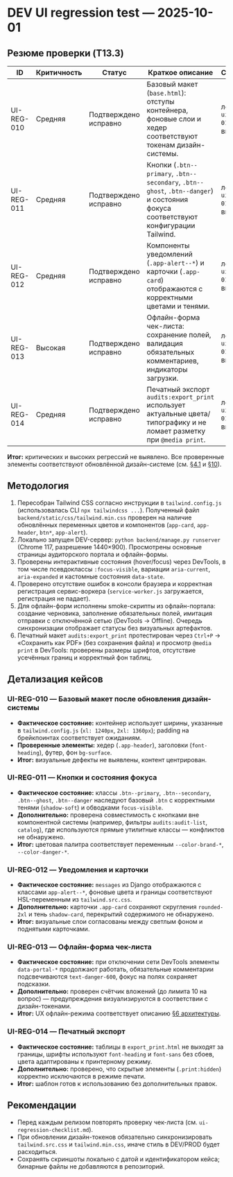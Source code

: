 # DEV UI regression test — 2025-10-01

## Резюме проверки (T13.3)

| ID | Критичность | Статус | Краткое описание | Скриншоты | Страницы |
| --- | --- | --- | --- | --- | --- |
| UI-REG-010 | Средняя | Подтверждено исправно | Базовый макет (`base.html`): отступы контейнера, фоновые слои и хедер соответствуют токенам дизайн-системы. | локально: `ui-reg-010.png` (не выгружен) | `accounts:dashboard`, `audits:audit-list`, `catalog:building-list`, `catalog:elevator-list` |
| UI-REG-011 | Средняя | Подтверждено исправно | Кнопки (`.btn--primary`, `.btn--secondary`, `.btn--ghost`, `.btn--danger`) и состояния фокуса соответствуют конфигурации Tailwind. | локально: `ui-reg-011.png` (не выгружен) | `accounts:login`, `audits:audit-list`, модальные окна офлайн-портала |
| UI-REG-012 | Средняя | Подтверждено исправно | Компоненты уведомлений (`.app-alert--*`) и карточки (`.app-card`) отображаются с корректными цветами и тенями. | локально: `ui-reg-012.png` (не выгружен) | Flash-сообщения Django, панель синхронизации офлайн-портала |
| UI-REG-013 | Высокая | Подтверждено исправно | Офлайн-форма чек-листа: сохранение полей, валидация обязательных комментариев, индикаторы загрузки. | локально: `ui-reg-013.png` (не выгружен) | `audits:offline_object_info`, `audits:offline_checklist` |
| UI-REG-014 | Средняя | Подтверждено исправно | Печатный экспорт `audits:export_print` использует актуальные цвета/типографику и не ломает разметку при `@media print`. | локально: `ui-reg-014.png` (не выгружен) | `audits:export_print` |

**Итог:** критических и высоких регрессий не выявлено. Все проверенные элементы соответствуют обновлённой дизайн-системе (см. [§4.1](../architecture.md#41-%D0%BF%D0%BE%D0%BB%D1%8C%D0%B7%D0%BE%D0%B2%D0%B0%D1%82%D0%B5%D0%BB%D1%8C%D1%81%D0%BA%D0%B8%D0%B9-%D1%81%D0%BB%D0%BE%D0%B9) и [§10](../architecture.md#10-%D1%82%D0%B5%D1%81%D1%82%D0%B8%D1%80%D0%BE%D0%B2%D0%B0%D0%BD%D0%B8%D0%B5-%D0%B8-%D0%BA%D0%BE%D0%BD%D1%82%D1%80%D0%BE%D0%BB%D1%8C-%D0%BA%D0%B0%D1%87%D0%B5%D1%81%D1%82%D0%B2%D0%B0)).

## Методология

1. Пересобран Tailwind CSS согласно инструкции в `tailwind.config.js` (использовалась CLI `npx tailwindcss ...`). Полученный файл `backend/static/css/tailwind.min.css` проверен на наличие обновлённых переменных цветов и компонентов (`app-card`, `app-header`, `btn*`, `app-alert`).
2. Локально запущен DEV-сервер: `python backend/manage.py runserver` (Chrome 117, разрешение 1440×900). Просмотрены основные страницы аудиторского портала и офлайн-формы.
3. Проверены интерактивные состояния (hover/focus) через DevTools, в том числе псевдоклассы `:focus-visible`, вариации `aria-current`, `aria-expanded` и кастомные состояния `data-state`.
4. Проверено отсутствие ошибок в консоли браузера и корректная регистрация сервис-воркера (`service-worker.js` загружается, регистрация не падает).
5. Для офлайн-форм исполнены smoke-скрипты из офлайн-портала: создание черновика, заполнение обязательных полей, имитация отправки с отключённой сетью (DevTools → Offline). Очередь синхронизации отображает статусы без визуальных артефактов.
6. Печатный макет `audits:export_print` протестирован через `Ctrl+P` → «Сохранить как PDF» (без сохранения файла) и просмотр `@media print` в DevTools: проверены размеры шрифтов, отсутствие усечённых границ и корректный фон таблиц.

## Детализация кейсов

### UI-REG-010 — Базовый макет после обновления дизайн-системы
- **Фактическое состояние:** контейнер использует ширины, указанные в `tailwind.config.js` (`xl: 1240px`, `2xl: 1360px`); padding на брейкпоинтах соответствует ожиданиям.
- **Проверенные элементы:** хедер (`.app-header`), заголовки (`font-heading`), футер, фон `bg-surface`.
- **Итог:** визуальные дефекты не выявлены, контент центрирован.

### UI-REG-011 — Кнопки и состояния фокуса
- **Фактическое состояние:** классы `.btn--primary`, `.btn--secondary`, `.btn--ghost`, `.btn--danger` наследуют базовый `.btn` с корректными тенями (`shadow-soft`) и обводками `focus-visible`.
- **Дополнительно:** проверена совместимость с кнопками вне компонентной системы (например, фильтры `audits:audit-list`, `catalog`), где используются прямые утилитные классы — конфликтов не обнаружено.
- **Итог:** цветовая палитра соответствует переменным `--color-brand-*`, `--color-danger-*`.

### UI-REG-012 — Уведомления и карточки
- **Фактическое состояние:** `messages` из Django отображаются с классами `app-alert--*`, фоновые цвета и границы соответствуют HSL-переменным из `tailwind.src.css`.
- **Дополнительно:** карточки `.app-card` сохраняют скругления `rounded-2xl` и тень `shadow-card`, перекрытий содержимого не обнаружено.
- **Итог:** визуальные слои согласованы между светлым фоном и поднятыми карточками.

### UI-REG-013 — Офлайн-форма чек-листа
- **Фактическое состояние:** при отключении сети DevTools элементы `data-portal-*` продолжают работать, обязательные комментарии подсвечиваются `text-danger-600`, фокус на полях сохраняет подсказки.
- **Дополнительно:** проверен счётчик вложений (до лимита 10 на вопрос) — предупреждения визуализируются в соответствии с дизайн-токенами.
- **Итог:** UX офлайн-режима соответствует описанию [§6 архитектуры](../architecture.md#6-%D0%BE%D1%84%D0%BB%D0%B0%D0%B9%D0%BD-%D1%80%D0%B5%D0%B6%D0%B8%D0%BC-%D0%B8-%D1%81%D0%B8%D0%BD%D1%85%D1%80%D0%BE%D0%BD%D0%B8%D0%B7%D0%B0%D1%86%D0%B8%D1%8F).

### UI-REG-014 — Печатный экспорт
- **Фактическое состояние:** таблицы в `export_print.html` не выходят за границы, шрифты используют `font-heading` и `font-sans` без сбоев, цвета адаптированы к принтерному режиму.
- **Дополнительно:** проверено, что скрытые элементы (`.print:hidden`) корректно исключаются в режиме печати.
- **Итог:** шаблон готов к использованию без дополнительных правок.

## Рекомендации

- Перед каждым релизом повторять проверку чек-листа (см. `ui-regression-checklist.md`).
- При обновлении дизайн-токенов обязательно синхронизировать `tailwind.src.css` и `tailwind.min.css`, иначе стиль в DEV/PROD будет расходиться.
- Сохранять скриншоты локально с датой и идентификатором кейса; бинарные файлы не добавляются в репозиторий.
